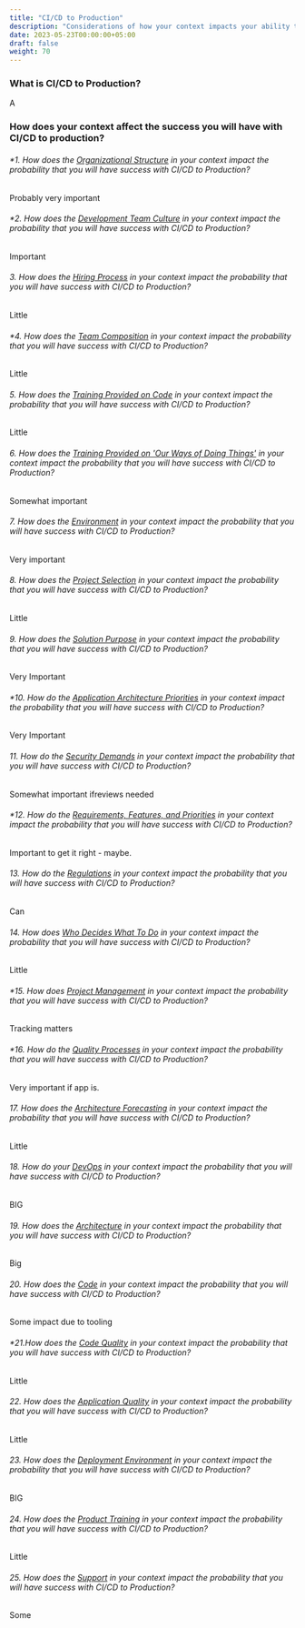 ```yaml
---
title: "CI/CD to Production"
description: "Considerations of how your context impacts your ability to gain value from using CI/CD to deploy to production"
date: 2023-05-23T00:00:00+05:00
draft: false
weight: 70
---
```


### What is CI/CD to Production?
A


### How does your context affect the success you will have with CI/CD to production?
###### *1. How does the *[Organizational Structure](/docs/elements/orgstructure/)* in your context impact the probability that you will have success with *CI/CD to Production*?
Probably very important
###### *2. How does the *[Development Team Culture](/docs/elements/devculture/)* in your context impact the probability that you will have success with *CI/CD to Production*?
Important
###### 3. How does the *[Hiring Process](/docs/elements/hiringprocess/)* in your context impact the probability that you will have success with *CI/CD to Production*?
Little
###### *4. How does the *[Team Composition](/docs/elements/teamcomposition/)* in your context impact the probability that you will have success with *CI/CD to Production*?
Little
###### 5. How does the *[Training Provided on Code](/docs/elements/trainingoncoding/)* in your context impact the probability that you will have success with *CI/CD to Production*?
Little
###### 6. How does the *[Training Provided on 'Our Ways of Doing Things'](/docs/elements/trainingonourways/)* in your context impact the probability that you will have success with *CI/CD to Production*?
Somewhat important
###### 7. How does the *[Environment](/docs/elements/environment/)* in your context impact the probability that you will have success with *CI/CD to Production*?
Very important
###### 8. How does the *[Project Selection](/docs/elements/projectselection/)* in your context impact the probability that you will have success with *CI/CD to Production*?
Little
###### 9. How does the *[Solution Purpose](/docs/elements/solutionpurpose/)* in your context impact the probability that you will have success with *CI/CD to Production*?
Very Important
###### *10. How do the *[Application Architecture Priorities](/docs/elements/apparchpriorities/)* in your context impact the probability that you will have success with *CI/CD to Production*?
Very Important
###### 11. How do the *[Security Demands](/docs/elements/securitydemands/)* in your context impact the probability that you will have success with *CI/CD to Production*?
Somewhat important ifreviews needed
###### *12. How do the *[Requirements, Features, and Priorities](/docs/elements/rqmtsandfeatures/)* in your context impact the probability that you will have success with *CI/CD to Production*?
Important to get it right - maybe.
###### 13. How do the *[Regulations](/docs/elements/regulations/)* in your context impact the probability that you will have success with *CI/CD to Production*?
Can
###### 14. How does *[Who Decides What To Do](/docs/elements/whodecides/)* in your context impact the probability that you will have success with *CI/CD to Production*?
Little
###### *15. How does *[Project Management](/docs/elements/projectmanagement/)* in your context impact the probability that you will have success with *CI/CD to Production*?
Tracking matters
###### *16. How do the *[Quality Processes](/docs/elements/qualityprocesses/)* in your context impact the probability that you will have success with *CI/CD to Production*?
Very important if app is.
###### 17. How does the *[Architecture Forecasting](/docs/elements/architectureforecasting/)* in your context impact the probability that you will have success with *CI/CD to Production*?
Little
###### 18. How do your *[DevOps](/docs/elements/devops/)* in your context impact the probability that you will have success with *CI/CD to Production*?
BIG
###### 19. How does the *[Architecture](/docs/elements/architecture/)* in your context impact the probability that you will have success with *CI/CD to Production*?
Big
###### 20. How does the *[Code](/docs/elements/code/)* in your context impact the probability that you will have success with *CI/CD to Production*?
Some impact due to tooling
###### *21.How does the *[Code Quality](/docs/elements/codequality/)* in your context impact the probability that you will have success with *CI/CD to Production*?
Little
###### 22. How does the *[Application Quality](/docs/elements/appquality/)* in your context impact the probability that you will have success with *CI/CD to Production*?
Little
###### 23. How does the *[Deployment Environment](/docs/elements/deployenvironment/)* in your context impact the probability that you will have success with *CI/CD to Production*?
BIG
###### 24. How does the *[Product Training](/docs/elements/producttraining/)* in your context impact the probability that you will have success with *CI/CD to Production*?
Little
###### 25. How does the *[Support](/docs/elements/support/)* in your context impact the probability that you will have success with *CI/CD to Production*?
Some

